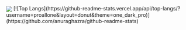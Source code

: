 <a>
<img
  align="center"
  src="https://github-readme-stats.vercel.app/api/?username=proallone&theme=one_dark_pro&show_icons=true"
/>
</a>
<a>
[![Top Langs](https://github-readme-stats.vercel.app/api/top-langs/?username=proallone&layout=donut&theme=one_dark_pro)](https://github.com/anuraghazra/github-readme-stats)
</a>
<!--
**Proallone/proallone** is a ✨ _special_ ✨ repository because its `README.md` (this file) appears on your GitHub profile.

Here are some ideas to get you started:

- 🔭 I’m currently working on ...
- 🌱 I’m currently learning ...
- 👯 I’m looking to collaborate on ...
- 🤔 I’m looking for help with ...
- 💬 Ask me about ...
- 📫 How to reach me: ...
- 😄 Pronouns: ...
- ⚡ Fun fact: ...
-->
